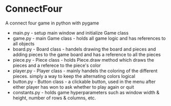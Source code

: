 # ConnectFour
A connect four game in python with pygame

- main.py - setup main window and initialize Game class
- game.py - main Game class - holds all game logic and has references to all objects
- board.py - Board class - handels drawing the board and pieces and adding pieces to the game board and has a reference to all the pieces
- piece.py - Piece class - holds Piece.draw method which draws the pieces and a referece to the piece's color
- player.py - Player class - mainly handels the coloring of the different pieces. simply a way to keep the alternating colors logical
- button.py - Button class - a clickable button, used in the menu after either player has won to ask whether to play again or quit
- constants.py - holds game hyperparameters such as window width & height, number of rows & columns, etc.
